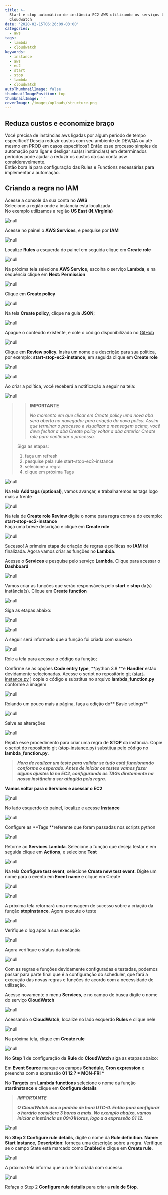 ```yaml
---
title: >-
  Start e stop automático de instância EC2 AWS utilizando os serviços Lambda e
  Cloudwatch
date: '2020-02-15T06:26:09-03:00'
categories:
  - aws
tags:
  - lambda
  - cloudwatch
keywords:
  - instance
  - aws
  - ec2
  - start
  - stop
  - lambda
  - cloudwatch
autoThumbnailImage: false
thumbnailImagePosition: top
thumbnailImage: ''
coverImage: /images/uploads/structure.png
---
```

## 

## Reduza custos e economize braço

Você precisa de instâncias aws ligadas por algum período de tempo específico? Deseja reduzir custos com seu ambiente de DEV/QA ou até mesmo em PROD em casos específicos? Então esse processo simples de automação para ligar e desligar sua(s) instância(s) em determinados períodos pode ajudar a reduzir os custos da sua conta asw consideravelmente.\
Então bora lá para configuração das Rules e Functions necessárias para implementar a automação. 

## Criando a regra no IAM

Acesse a console da sua conta no **AWS**\
Selecione a região onde a instancia está localizada\
No exemplo utilizamos a região **US East (N.Virginia)**

![null](/images/uploads/funcao-lambda-step-002.png)





Acesse no painel o **AWS Services**, e pesquise por **IAM**

![null](/images/uploads/funcao-lambda-step-001.png)





Localize **Rules** a esquerda do painel em seguida clique em **Create role**

![null](/images/uploads/funcao-lambda-step-003.png)





Na próxima tela selecione **AWS Service**, escolha o serviço **Lambda**, e na sequência clique em **Next: Permission**

![null](/images/uploads/funcao-lambda-step-02.1.png)





Clique em **Create policy**

![null](/images/uploads/funcao-lambda-step-03.png)





Na tela **Create policy**, clique na guia **JSON**;

![null](/images/uploads/funcao-lambda-step-006.png)





Apague o conteúdo existente, e cole o código disponibilizado no [GitHub](https://github.com/lazarete/aws-lambda-start-stop-ec2/blob/master/iam-role-start-stop-instance-ec2.json)

![null](/images/uploads/funcao-lambda-step-04.png)





Clique em **Review policy. I**nsira um nome e a descrição para sua política, por exemplo: **start-stop-ec2-instance**; em seguida clique em **Create role**

![null](/images/uploads/funcao-lambda-step-008.png)

![null](/images/uploads/funcao-lambda-step-05.1.png)





Ao criar a política, você receberá a notificação a seguir na tela:

![null](/images/uploads/funcao-lambda-step-009.png)

> >
> >
> >
> >
> > **IMPORTANTE**
> >
> > _No momento em que clicar em Create policy uma nova aba será aberta no navegador para criação da nova policy. Assim que terminar o processo e visualizar a mensagem acima, você deve fechar a aba  Create policy  voltar a aba anterior Create role para continuar o processo._
>
> Siga as etapas:
>
> 1. faça um refresh
> 2. pesquise pela rule start-stop-ec2-instance
> 3. selecione a regra
> 4. clique em próxima Tags

![null](/images/uploads/funcao-lambda-step-08.png)





Na tela **Add tags** **(optional)**, vamos avançar, e trabalharemos as tags logo mais a frente

![null](/images/uploads/funcao-lambda-step-09.png)





Na tela de **Create role Review** digite o nome para regra como a do exemplo: **start-stop-ec2-instance**\
Faça uma breve descrição e clique em **Create role**

![null](/images/uploads/funcao-lambda-step-10.png)





Sucesso! A primeira etapa de criação de regras e políticas no **IAM** foi finalizada. Agora vamos criar as funções no **Lambda**.

Acesse o **Services** e pesquise pelo serviço **Lambda**. Clique para acessar o **Dashboard**

![null](/images/uploads/lambda-step-01.png)





Vamos criar as funções que serão responsáveis pelo **start** e **stop** da(s) instância(s). Clique em **Create function**

![null](/images/uploads/lambda-step-02.png)





Siga as etapas abaixo:

![null](/images/uploads/lambda-step-03.png)

![null](/images/uploads/lambda-step-03.1.png)





A seguir será informado que a função foi criada com sucesso

![null](/images/uploads/lambda-step-04.png)





Role a tela para acessar o código da função;

Confirme se as opções **Code entry type**, **python 3.8 **e **Handler** estão devidamente selecionadas. Acesse o script no repositório [git](https://github.com/lazarete/aws-lambda-start-stop-ec2) ([start-instance.py](https://github.com/lazarete/aws-lambda-start-stop-ec2/blob/master/start-instance.py) ) copie o código e substitua no arquivo **lambda_function.py** conforme a imagem

![null](/images/uploads/lambda-step-05.png)





Rolando um pouco mais a página, faça a edição do** Basic setings**

![null](/images/uploads/lambda-step-07.png)





Salve as alterações

![null](/images/uploads/lambda-step-06.png)





Repita esse procedimento para criar uma regra de **STOP** da instância. Copie o script do repositório git ([stop-instance.py](https://github.com/lazarete/aws-lambda-start-stop-ec2/blob/master/stop-instance.py)) substitua pelo código no **lambda_function.py.**

> **_Hora de realizar um teste para validar se tudo está funcionando conforme o esperado. Antes de iniciar os testes vamos fazer alguns ajustes lá no EC2, configurando as TAGs diretamente na nossa instância a ser atingida pela regra._**
>
> >

**Vamos voltar para o Services e acessar o EC2**

![null](/images/uploads/services-ec2.png)





No lado esquerdo do painel, localize e acesse **Instance**

![null](/images/uploads/instances.png)





Configure as **Tags **referente que foram passadas nos scripts python

![null](/images/uploads/add-tags.png)





Retorne ao **Services Lambda**. Selecione a função que deseja testar e em seguida clique em **Actions**, e selecione **Test**

![null](/images/uploads/teste-stop.png)





Na tela **Configure test event**, selecione **Create new test event**.  Digite um nome para o evento em **Event name** e clique em Create

![null](/images/uploads/stop-test.png)

![null](/images/uploads/stop-test-1.png)





A próxima tela retornará uma mensagem de sucesso sobre a criação da função **stopinstance**. Agora execute o teste

![null](/images/uploads/execute-teste.png)





Verifique o log após a sua execução

![null](/images/uploads/log.png)





Agora verifique o status da instância

![null](/images/uploads/stopping.png)





Com as regras e funções devidamente configuradas e testadas, podemos passar para parte final que é a configuração do scheduler, que fará a execução das novas regras e funções de acordo com a necessidade de utilização.

Acesse novamente o menu **Services**, e no campo de busca digite o nome do serviço **CloudWatch**

![null](/images/uploads/service-cloudwatch.png)





Acessando o **CloudWatch**, localize no lado esquerdo **Rules** e clique nele

![null](/images/uploads/rule-cloudwatch.png)





Na próxima tela, clique em **Create rule**

![null](/images/uploads/create-rule-cloudwatch.png)





No **Step 1** de configuração da **Rule** do **CloudWatch** siga as etapas abaixo:

Em **Event Source** marque os campos **Schedule**, **Cron expression** e preencha com a expressão **01 12 ? \* MON-FRI \***

No **Targets** em **Lambda** **functions** selecione o nome da função **startinstance** e clique em **Configure details**

> _**IMPORTANTE**_
>
> _**O CloudWatch usa o padrão de hora UTC-0. Então para configurar o horário considere 3 horas a mais. No exemplo abaixo, vamos iniciar a instância as 09:01Horas, logo a a expressão 01 12.**_

![null](/images/uploads/create-rule-cloudwatch-step-1.png)





No **Step 2 Configure rule details**, digite o nome da **Rule definition**. **Name: Start Instance**, **Description**: forneça uma descrição sobre a regra. Verifique se o campo State está marcado como **Enabled** e clique em **Create rule**.

![null](/images/uploads/create-rule-cloudwatch-step-2.png)





A próxima tela informa que a rule foi criada com sucesso.

![null](/images/uploads/rule-cloudwatch-success.png)

Refaça o Step 2 **Configure rule details** para criar a **rule de Stop**.
